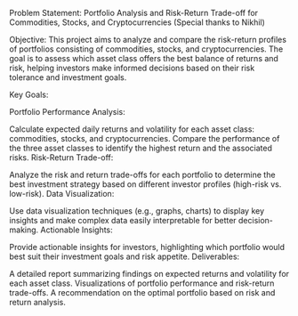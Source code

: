 Problem Statement: Portfolio Analysis and Risk-Return Trade-off for Commodities, Stocks, and Cryptocurrencies (Special thanks to Nikhil)

Objective:
This project aims to analyze and compare the risk-return profiles of portfolios consisting of commodities, stocks, and cryptocurrencies. The goal is to assess which asset class offers the best balance of returns and risk, helping investors make informed decisions based on their risk tolerance and investment goals.

Key Goals:

Portfolio Performance Analysis:

Calculate expected daily returns and volatility for each asset class: commodities, stocks, and cryptocurrencies.
Compare the performance of the three asset classes to identify the highest return and the associated risks.
Risk-Return Trade-off:

Analyze the risk and return trade-offs for each portfolio to determine the best investment strategy based on different investor profiles (high-risk vs. low-risk).
Data Visualization:

Use data visualization techniques (e.g., graphs, charts) to display key insights and make complex data easily interpretable for better decision-making.
Actionable Insights:

Provide actionable insights for investors, highlighting which portfolio would best suit their investment goals and risk appetite.
Deliverables:

A detailed report summarizing findings on expected returns and volatility for each asset class.
Visualizations of portfolio performance and risk-return trade-offs.
A recommendation on the optimal portfolio based on risk and return analysis.
